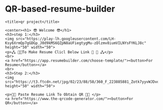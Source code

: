 # QR-based-resume-builder
<!DOCTYPE html>
<html>
<head>
	
	<title>qr project</title>
</head>
<body background="https://lh3.googleusercontent.com/proxy/nMIspgHzTUU0GzmiadmPphBelzF2xy9-tIiejZg3VvJTITxUb-1vILxf-IsCfyl94VSn6YvHa8_PiIyR9d3rwD8ZhNdQ1C1rnblP6zy3OaI=w3840-h2160-p-k-no-nd-mv" >
 
	<center><h1> 😎 Welcome 😎</h1>
	<h3>step 1:</h3>
	<img src="https://play-lh.googleusercontent.com/LH-Ksy6XrmQp7gGDGp_J0d9kMS6QZpN8aUFiegtygMu-zDlzmv8iumVILNYsFYKLJ8c" height="50" width="50">
	<p>⁂ 📜📜To Make Resume Clicl Below Link 📜 📜 ⁂</p>
	<br>
	<a href="https://app.resumebuilder.com/choose-template/"><button>For Resume</button></a>
	<br>
	<h3>Step 2:</h3>
	<img src="https://t3.ftcdn.net/jpg/02/23/88/58/360_F_223885881_Zotk7yyvWJDvq6iWq2A9XU60iVJEnrzC.jpg" height="50" width="50">
	
	<p>🧣🧣 Paste Resume Link To Obtain QR 🧣🧣 </p>
	<a href="https://www.the-qrcode-generator.com/"><button>For QR</button></a>
</center>
</body>
</html>
